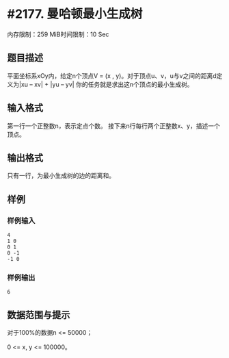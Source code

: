 # #2177. 曼哈顿最小生成树

内存限制：259 MiB时间限制：10 Sec

## 题目描述

平面坐标系xOy内，给定n个顶点V = (x , y)。对于顶点u、v，u与v之间的距离d定义为|xu &ndash; xv| + |yu &ndash; yv| 
你的任务就是求出这n个顶点的最小生成树。 


## 输入格式

第一行一个正整数n，表示定点个数。 
接下来n行每行两个正整数x、y，描述一个顶点。 


## 输出格式

只有一行，为最小生成树的边的距离和。 


## 样例

### 样例输入

    
    4
    1 0
    0 1
    0 -1
    -1 0
    
    
    
    

### 样例输出

    
    6
    
    

## 数据范围与提示

对于100%的数据n <= 50000；

0 <= x, y <= 100000。
